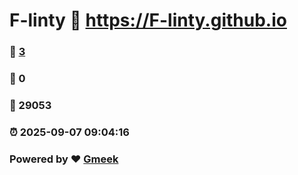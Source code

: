 # F-linty :link: https://F-linty.github.io 
### :page_facing_up: [3](https://F-linty.github.io/tag.html) 
### :speech_balloon: 0 
### :hibiscus: 29053 
### :alarm_clock: 2025-09-07 09:04:16 
### Powered by :heart: [Gmeek](https://github.com/Meekdai/Gmeek)
